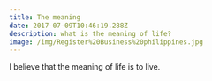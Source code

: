 ```yaml
---
title: The meaning
date: 2017-07-09T10:46:19.288Z
description: what is the meaning of life?
image: /img/Register%20Business%20philippines.jpg
---
```

I believe that the meaning of life is to live.

